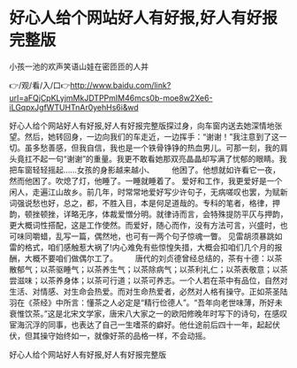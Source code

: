 # 好心人给个网站好人有好报,好人有好报完整版
小孩一池的欢声笑语山娃在密匝匝的人并

👉/观/看/入/口👉http://www.baidu.com/link?url=aFQjCpKLyjmMkJDTPPmIM46mcs0b-moe8w2Xe6-iLGqpxJgfWTUHTnAr0yehHs6i&wd

好心人给个网站好人有好报,好人有好报完整版探过身，向车窗内送去她深情地张望。然后，她转回身，一边向我们的车走近，一边挥手：“谢谢！”我注意到了这一切。虽多愁善感，但我自信，我也是一个铁骨铮铮的热血男儿。可那一刻，我的肩头竟扛不起一句“谢谢”的重量。我更不敢看她那双亮晶晶却写满了忧郁的眼睛。我把车窗轻轻摇起……女孩的身影越来越小、
　　他困了。他想就如许看它一夜，然而他困了。吹熄了灯，他睡了。一睡就睡着了。
爱好和工作，我更爱好是一个闲人，走遍江山故乡。前几年，时常常地爱好写少许句子，无病嗟叹也罢，为赋新词强说愁也好，总之，都，不胜入目，本是何足道哉的。专科的笔者，格律，押韵，顿挫顿挫，详略无序，体裁爱憎分明。就律诗而言，会特殊提防平仄与押韵，更大概词性搭配，这是工作使然。而爱好，随心而作，没有方法可言，兴盛时，也可味同嚼蜡，乱写一篇，偶然地，也可有一两个句子惊魂一瞥。
见雷胡须暴跳如雷的格式，咱们感触惹大祸了!内心难免有些惊惶失措，大概会扣咱们几个月的报酬，大概不要咱们做偶尔工了。
　　唐代的刘贞德曾经总结的，茶有十德：以茶散郁气；以茶驱睡气；以茶养生气；以茶除病气；以茶利礼仁；以茶表敬意；以茶尝滋味；以茶养身体；以茶可行道；以茶可养志。一个人若在茶中有品位，自然对生活、对情感、对生命会热爱。而对生命热爱者，必然对人格有操守。正如茶圣陆羽在《茶经》中所言：懂茶之人必定是“精行俭德人”。“吾年向老世味薄，所好未衰惟饮茶。”这是北宋文学家，唐宋八大家之一的欧阳修晚年时写下的诗句，在感叹宦海沉浮的同事，也表达了自己一生嗜茶的癖好。他仕途前后四十一年，起起伏伏，但其操守始终如一，就像好茶的品格一样，不会动摇。

好心人给个网站好人有好报,好人有好报完整版
